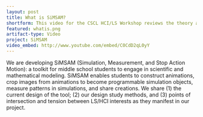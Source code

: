 ```yaml
---
layout: post
title: What is SiMSAM?
shortform: This video for the CSCL HCI/LS Workshop reviews the theory and research underlying the SiMSAM Project.
featured: whatis.png
artifact-type: Video 
project: SiMSAM
video_embed: http://www.youtube.com/embed/C0CdD2qL0yY
---
```


We are developing SiMSAM (Simulation, Measurement, and Stop Action Motion)&#58; a toolkit for middle school students to engage in scientific and mathematical modeling. SiMSAM enables students to construct animations, crop images from animations to become programmable simulation objects, measure patterns in simulations, and share creations. We share (1) the current design of the tool; (2) our design study methods, and (3) points of intersection and tension between LS/HCI interests as they manifest in our project.